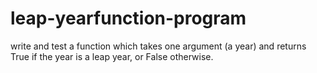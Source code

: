 # leap-yearfunction-program
 write and test a function which takes one argument (a year) and returns True if the year is a leap year, or False otherwise.
